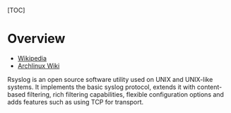 [TOC]

# Overview
- [Wikipedia](https://en.wikipedia.org/wiki/Rsyslog)
- [Archlinux Wiki](https://wiki.archlinux.org/index.php/Rsyslog)

Rsyslog is an open source software utility used on UNIX and UNIX-like systems. It implements the basic syslog protocol, extends it with content-based filtering, rich filtering capabilities, flexible configuration options and adds features such as using TCP for transport.
